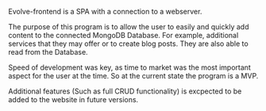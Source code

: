 Evolve-frontend is a SPA with a connection to a webserver. 

The purpose of this program is to allow the user to easily and quickly add content to the connected MongoDB Database. For example, additional services that they may offer or to create blog posts. They are also able to read from the Database. 

Speed of development was key, as time to market was the most important aspect for the user at the time. So at the current state the program is a MVP.

Additional features (Such as full CRUD functionality) is excpected to be added to the website in future versions.
